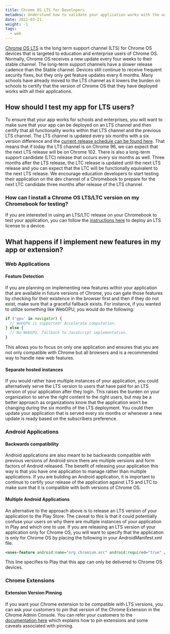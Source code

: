 ```yaml
---
title: Chrome OS LTS for Developers
metadesc: Understand how to validate your application works with the way schools deploy Chrome OS.
date: 2021-03-21
weight: -1
tags:
  - web
---
```


[Chrome OS LTS](https://support.google.com/chrome/a/answer/11333726?hl=en) is the long term support channel (LTS) for Chrome OS devices that is targeted to education and enterprise users of Chrome OS. Normally, Chrome OS receives a new update every four weeks to their stable channel. The long-term support channels have a slower release cadence than the Stable channel. Devices still continue to receive frequent security fixes, but they only get feature updates every 6 months. Many schools have already moved to the LTS channel as it lowers the burden on schools to certify that the version of Chrome OS that they have deployed works with all their applications.

## How should I test my app for LTS users?

To ensure that your app works for schools and enterprises, you will want to make sure that your app can be deployed on an LTS channel and then certify that all functionality works within that LTS channel and the previous LTS channel. The LTS channel is updated every six months with a six version difference and the [current release schedule can be found here](https://chromiumdash.appspot.com/schedule). That means that if today the LTS channel is on Chrome 96, we can expect that the next LTS release will be on Chrome 102. There is also a long-term support candidate (LTC) release that occurs every six months as well. Three months after the LTS release, the LTC release is updated until the next LTS release and you can expect that the LTC will be functionally equivalent to the next LTS release. We encourage education developers to start testing their application on the dev channel of a Chromebook to prepare for the next LTC candidate three months after release of the LTS channel.

### How can I install a Chrome OS LTS/LTC version on my Chromebook for testing?

If you are interested in using an LTS/LTC release on your Chromebook to test your application, you can follow the [instructions here](https://support.google.com/chrome/a/answer/11333726) to deploy an LTS license to a device.

## What happens if I implement new features in my app or extension?

### Web Applications

#### Feature Detection

If you are planning on implementing new features within your application that are available in future versions of Chrome, you can gate those features by checking for their existence in the browser first and then if they do not exist, make sure that a graceful fallback exists. For instance, if you wanted to utilize something like WebGPU, you would do the following:

```javascript {title="JavaScript" .code-figure}
if ('gpu' in navigator) {
  // WebGPU is supported! Accelerate computation.
} else {
  // No WebGPU, fallback to JavaScript implementation.
}
```

This allows you to focus on only one application and ensures that you are not only compatible with Chrome but all browsers and is a recommended way to handle new web features.

#### Separate hosted instances

If you would rather have multiple instances of your application, you could alternatively serve the LTS version to users that have paid for an LTS version of your application after they login. This raises the burden on your organization to serve the right content to the right users, but may be a better approach as organizations know that the application won’t be changing during the six months of the LTS deployment. You could then update your application that is served every six months or whenever a new update is ready based on the subscribers preference.

### Android Applications

#### Backwards compatibility

Android applications are also meant to be backwards compatible with previous versions of Android since there are multiple versions and form factors of Android released. The benefit of releasing your application this way is that you have one application to manage rather than multiple applications. If you are building an Android application, it is important to continue to certify your release of the application against LTS and LTC to make sure that it is compatible with both versions of Chrome OS.

#### Multiple Android Applications

An alternative to the approach above is to release an LTS version of your application to the Play Store. The caveat to this is that it could potentially confuse your users on why there are multiple instances of your application in Play and which one to use. If you are releasing an LTS version of your application only for Chrome OS, you will want to specify that the application is only for Chrome OS by placing the following in your AndroidManifest.xml file.

```xml {title="AndroidManifest.xml" .code-figure}
<uses-feature android:name="org.chromium.arc" android:required="true" />
```

This line specifies to Play that this app can only be delivered to Chrome OS devices.

### Chrome Extensions

#### Extension Version Pinning

If you want your Chrome extension to be compatible with LTS versions, you can ask your customers to pin that version of the Chrome Extension in the Chrome Admin Console. You can refer your customers to the [documentation here](https://support.google.com/chrome/a/answer/11190170?hl=en) which explains how to pin extensions and some caveats associated with pinning.

